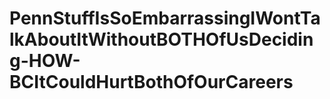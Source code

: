 # PennStuffIsSoEmbarrassingIWontTalkAboutItWithoutBOTHOfUsDeciding-HOW-BCItCouldHurtBothOfOurCareers